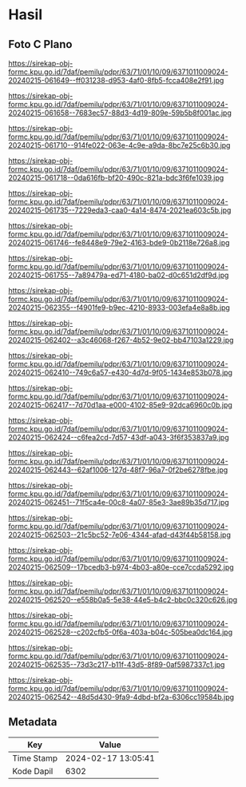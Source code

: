 # Hasil

## Foto C Plano

https://sirekap-obj-formc.kpu.go.id/7daf/pemilu/pdpr/63/71/01/10/09/6371011009024-20240215-061649--ff031238-d953-4af0-8fb5-fcca408e2f91.jpg

https://sirekap-obj-formc.kpu.go.id/7daf/pemilu/pdpr/63/71/01/10/09/6371011009024-20240215-061658--7683ec57-88d3-4d19-809e-59b5b8f001ac.jpg

https://sirekap-obj-formc.kpu.go.id/7daf/pemilu/pdpr/63/71/01/10/09/6371011009024-20240215-061710--914fe022-063e-4c9e-a9da-8bc7e25c6b30.jpg

https://sirekap-obj-formc.kpu.go.id/7daf/pemilu/pdpr/63/71/01/10/09/6371011009024-20240215-061718--0da616fb-bf20-490c-821a-bdc3f6fe1039.jpg

https://sirekap-obj-formc.kpu.go.id/7daf/pemilu/pdpr/63/71/01/10/09/6371011009024-20240215-061735--7229eda3-caa0-4a14-8474-2021ea603c5b.jpg

https://sirekap-obj-formc.kpu.go.id/7daf/pemilu/pdpr/63/71/01/10/09/6371011009024-20240215-061746--fe8448e9-79e2-4163-bde9-0b2118e726a8.jpg

https://sirekap-obj-formc.kpu.go.id/7daf/pemilu/pdpr/63/71/01/10/09/6371011009024-20240215-061755--7a89479a-ed71-4180-ba02-d0c651d2df9d.jpg

https://sirekap-obj-formc.kpu.go.id/7daf/pemilu/pdpr/63/71/01/10/09/6371011009024-20240215-062355--f4901fe9-b9ec-4210-8933-003efa4e8a8b.jpg

https://sirekap-obj-formc.kpu.go.id/7daf/pemilu/pdpr/63/71/01/10/09/6371011009024-20240215-062402--a3c46068-f267-4b52-9e02-bb47103a1229.jpg

https://sirekap-obj-formc.kpu.go.id/7daf/pemilu/pdpr/63/71/01/10/09/6371011009024-20240215-062410--749c6a57-e430-4d7d-9f05-1434e853b078.jpg

https://sirekap-obj-formc.kpu.go.id/7daf/pemilu/pdpr/63/71/01/10/09/6371011009024-20240215-062417--7d70d1aa-e000-4102-85e9-92dca6960c0b.jpg

https://sirekap-obj-formc.kpu.go.id/7daf/pemilu/pdpr/63/71/01/10/09/6371011009024-20240215-062424--c6fea2cd-7d57-43df-a043-3f6f353837a9.jpg

https://sirekap-obj-formc.kpu.go.id/7daf/pemilu/pdpr/63/71/01/10/09/6371011009024-20240215-062443--62af1006-127d-48f7-96a7-0f2be6278fbe.jpg

https://sirekap-obj-formc.kpu.go.id/7daf/pemilu/pdpr/63/71/01/10/09/6371011009024-20240215-062451--71f5ca4e-00c8-4a07-85e3-3ae89b35d717.jpg

https://sirekap-obj-formc.kpu.go.id/7daf/pemilu/pdpr/63/71/01/10/09/6371011009024-20240215-062503--21c5bc52-7e06-4344-afad-d43f44b58158.jpg

https://sirekap-obj-formc.kpu.go.id/7daf/pemilu/pdpr/63/71/01/10/09/6371011009024-20240215-062509--17bcedb3-b974-4b03-a80e-cce7ccda5292.jpg

https://sirekap-obj-formc.kpu.go.id/7daf/pemilu/pdpr/63/71/01/10/09/6371011009024-20240215-062520--e558b0a5-5e38-44e5-b4c2-bbc0c320c626.jpg

https://sirekap-obj-formc.kpu.go.id/7daf/pemilu/pdpr/63/71/01/10/09/6371011009024-20240215-062528--c202cfb5-0f6a-403a-b04c-505bea0dc164.jpg

https://sirekap-obj-formc.kpu.go.id/7daf/pemilu/pdpr/63/71/01/10/09/6371011009024-20240215-062535--73d3c217-b11f-43d5-8f89-0af5987337c1.jpg

https://sirekap-obj-formc.kpu.go.id/7daf/pemilu/pdpr/63/71/01/10/09/6371011009024-20240215-062542--48d5d430-9fa9-4dbd-bf2a-6306cc19584b.jpg


## Metadata

| Key        | Value               |
| ---------- | ------------------- |
| Time Stamp | 2024-02-17 13:05:41 |
| Kode Dapil | 6302                |



